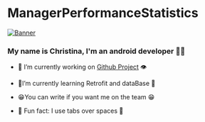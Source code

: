 # ManagerPerformanceStatistics


<p align="centr">
  <a href="https://www.edisonlee55.com"><img src="" alt="Banner"></a>
</p>
  

### <div align="centr">My name is Christina, I'm an android developer 👨‍💻</div>  
  

- 🔭 I’m currently working on [Github Project](https://github.com/FroschMadchen/StoreProject) 👁️  
  

- 🐾I’m currently learning Retrofit and dataBase 🐾  
  

- 😁You can write if you want me on the team 😁  
  

- 🐍 Fun fact: I use tabs over spaces 🐸  
  

<br/>  
